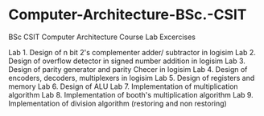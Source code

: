 # Computer-Architecture-BSc.-CSIT
BSc CSIT Computer Architecture Course
Lab Excercises

Lab 1. Design of n bit 2's complementer adder/ subtractor in logisim
Lab 2. Design of overflow detector in signed number addition in logisim
Lab 3. Design of parity generator and parity Checer in logisim
Lab 4. Design of encoders, decoders, multiplexers in logisim
Lab 5. Design of registers and memory
Lab 6. Design of ALU
Lab 7. Implementation of multiplication algorithm
Lab 8. Implementation of booth's multiplication algorithm
Lab 9. Implementation of division algorithm (restoring and non restoring)
